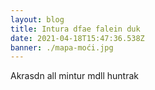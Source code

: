 ```yaml
---
layout: blog
title: Intura dfae falein duk
date: 2021-04-18T15:47:36.538Z
banner: ./mapa-moći.jpg
---
```

Akrasdn all mintur mdll huntrak
